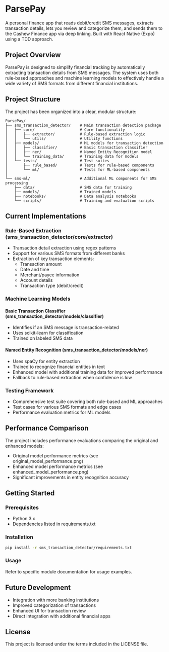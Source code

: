 # ParsePay

A personal finance app that reads debit/credit SMS messages, extracts transaction details, lets you review and categorize them, and sends them to the Cashew Finance app via deep linking. Built with React Native (Expo) using a TDD approach.

## Project Overview

ParsePay is designed to simplify financial tracking by automatically extracting transaction details from SMS messages. The system uses both rule-based approaches and machine learning models to effectively handle a wide variety of SMS formats from different financial institutions.

## Project Structure

The project has been organized into a clear, modular structure:

```
ParsePay/
├── sms_transaction_detector/    # Main transaction detection package
│   ├── core/                    # Core functionality
│   │   ├── extractor/           # Rule-based extraction logic
│   │   └── utils/               # Utility functions
│   ├── models/                  # ML models for transaction detection
│   │   ├── classifier/          # Basic transaction classifier
│   │   ├── ner/                 # Named Entity Recognition model
│   │   └── training_data/       # Training data for models
│   └── tests/                   # Test suites
│       ├── rule_based/          # Tests for rule-based components
│       └── ml/                  # Tests for ML-based components
│
└── sms-ml/                      # Additional ML components for SMS processing
    ├── data/                    # SMS data for training
    ├── models/                  # Trained models
    ├── notebooks/               # Data analysis notebooks
    └── scripts/                 # Training and evaluation scripts
```

## Current Implementations

### Rule-Based Extraction (sms_transaction_detector/core/extractor)
- Transaction detail extraction using regex patterns
- Support for various SMS formats from different banks
- Extraction of key transaction elements:
  - Transaction amount
  - Date and time
  - Merchant/payee information
  - Account details
  - Transaction type (debit/credit)

### Machine Learning Models

#### Basic Transaction Classifier (sms_transaction_detector/models/classifier)
- Identifies if an SMS message is transaction-related
- Uses scikit-learn for classification
- Trained on labeled SMS data

#### Named Entity Recognition (sms_transaction_detector/models/ner)
- Uses spaCy for entity extraction
- Trained to recognize financial entities in text
- Enhanced model with additional training data for improved performance
- Fallback to rule-based extraction when confidence is low

### Testing Framework
- Comprehensive test suite covering both rule-based and ML approaches
- Test cases for various SMS formats and edge cases
- Performance evaluation metrics for ML models

## Performance Comparison
The project includes performance evaluations comparing the original and enhanced models:
- Original model performance metrics (see original_model_performance.png)
- Enhanced model performance metrics (see enhanced_model_performance.png)
- Significant improvements in entity recognition accuracy

## Getting Started

### Prerequisites
- Python 3.x
- Dependencies listed in requirements.txt

### Installation
```bash
pip install -r sms_transaction_detector/requirements.txt
```

### Usage
Refer to specific module documentation for usage examples.

## Future Development
- Integration with more banking institutions
- Improved categorization of transactions
- Enhanced UI for transaction review
- Direct integration with additional financial apps

## License
This project is licensed under the terms included in the LICENSE file.
